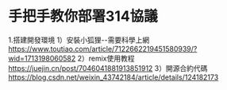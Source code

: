 # 手把手教你部署314協議
1.搭建開發環境
1）安裝小狐狸--需要科學上網
https://www.toutiao.com/article/7122662219451580939/?wid=1713198060582
2）remix使用教程
https://juejin.cn/post/7046041881913851912
3）開源合約代碼
https://blog.csdn.net/weixin_43742184/article/details/124182173
